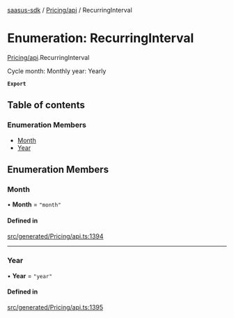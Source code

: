 [saasus-sdk](../README.md) / [Pricing/api](../modules/Pricing_api.md) / RecurringInterval

# Enumeration: RecurringInterval

[Pricing/api](../modules/Pricing_api.md).RecurringInterval

Cycle month: Monthly year: Yearly

**`Export`**

## Table of contents

### Enumeration Members

- [Month](Pricing_api.RecurringInterval.md#month)
- [Year](Pricing_api.RecurringInterval.md#year)

## Enumeration Members

### Month

• **Month** = ``"month"``

#### Defined in

[src/generated/Pricing/api.ts:1394](https://github.com/saasus-platform/saasus-sdk-javascript/blob/09ef427/src/generated/Pricing/api.ts#L1394)

___

### Year

• **Year** = ``"year"``

#### Defined in

[src/generated/Pricing/api.ts:1395](https://github.com/saasus-platform/saasus-sdk-javascript/blob/09ef427/src/generated/Pricing/api.ts#L1395)
